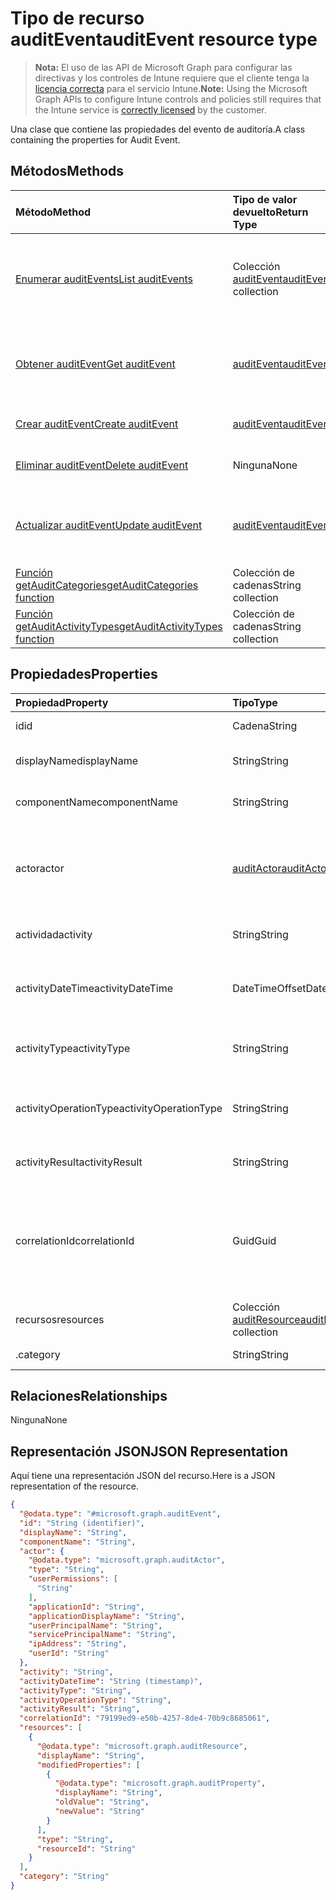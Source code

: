 # <a name="auditevent-resource-type"></a><span data-ttu-id="e8560-101">Tipo de recurso auditEvent</span><span class="sxs-lookup"><span data-stu-id="e8560-101">auditEvent resource type</span></span>

> <span data-ttu-id="e8560-102">**Nota:** El uso de las API de Microsoft Graph para configurar las directivas y los controles de Intune requiere que el cliente tenga la [licencia correcta](https://go.microsoft.com/fwlink/?linkid=839381) para el servicio Intune.</span><span class="sxs-lookup"><span data-stu-id="e8560-102">**Note:** Using the Microsoft Graph APIs to configure Intune controls and policies still requires that the Intune service is [correctly licensed](https://go.microsoft.com/fwlink/?linkid=839381) by the customer.</span></span>

<span data-ttu-id="e8560-103">Una clase que contiene las propiedades del evento de auditoría.</span><span class="sxs-lookup"><span data-stu-id="e8560-103">A class containing the properties for Audit Event.</span></span>
## <a name="methods"></a><span data-ttu-id="e8560-104">Métodos</span><span class="sxs-lookup"><span data-stu-id="e8560-104">Methods</span></span>
|<span data-ttu-id="e8560-105">Método</span><span class="sxs-lookup"><span data-stu-id="e8560-105">Method</span></span>|<span data-ttu-id="e8560-106">Tipo de valor devuelto</span><span class="sxs-lookup"><span data-stu-id="e8560-106">Return Type</span></span>|<span data-ttu-id="e8560-107">Descripción</span><span class="sxs-lookup"><span data-stu-id="e8560-107">Description</span></span>|
|:---|:---|:---|
|[<span data-ttu-id="e8560-108">Enumerar auditEvents</span><span class="sxs-lookup"><span data-stu-id="e8560-108">List auditEvents</span></span>](../api/intune_auditing_auditevent_list.md)|<span data-ttu-id="e8560-109">Colección [auditEvent](../resources/intune_auditing_auditevent.md)</span><span class="sxs-lookup"><span data-stu-id="e8560-109">[auditEvent](../resources/intune_auditing_auditevent.md) collection</span></span>|<span data-ttu-id="e8560-110">Enumere las propiedades y las relaciones de los objetos [auditEvent](../resources/intune_auditing_auditevent.md).</span><span class="sxs-lookup"><span data-stu-id="e8560-110">List properties and relationships of the [auditEvent](../resources/intune_auditing_auditevent.md) objects.</span></span>|
|[<span data-ttu-id="e8560-111">Obtener auditEvent</span><span class="sxs-lookup"><span data-stu-id="e8560-111">Get auditEvent</span></span>](../api/intune_auditing_auditevent_get.md)|[<span data-ttu-id="e8560-112">auditEvent</span><span class="sxs-lookup"><span data-stu-id="e8560-112">auditEvent</span></span>](../resources/intune_auditing_auditevent.md)|<span data-ttu-id="e8560-113">Lea las propiedades y las relaciones del objeto [auditEvent](../resources/intune_auditing_auditevent.md).</span><span class="sxs-lookup"><span data-stu-id="e8560-113">Read properties and relationships of the [auditEvent](../resources/intune_auditing_auditevent.md) object.</span></span>|
|[<span data-ttu-id="e8560-114">Crear auditEvent</span><span class="sxs-lookup"><span data-stu-id="e8560-114">Create auditEvent</span></span>](../api/intune_auditing_auditevent_create.md)|[<span data-ttu-id="e8560-115">auditEvent</span><span class="sxs-lookup"><span data-stu-id="e8560-115">auditEvent</span></span>](../resources/intune_auditing_auditevent.md)|<span data-ttu-id="e8560-116">Cree un objeto [auditEvent](../resources/intune_auditing_auditevent.md).</span><span class="sxs-lookup"><span data-stu-id="e8560-116">Create a new [auditEvent](../resources/intune_auditing_auditevent.md) object.</span></span>|
|[<span data-ttu-id="e8560-117">Eliminar auditEvent</span><span class="sxs-lookup"><span data-stu-id="e8560-117">Delete auditEvent</span></span>](../api/intune_auditing_auditevent_delete.md)|<span data-ttu-id="e8560-118">Ninguna</span><span class="sxs-lookup"><span data-stu-id="e8560-118">None</span></span>|<span data-ttu-id="e8560-119">Elimina un [auditEvent](../resources/intune_auditing_auditevent.md).</span><span class="sxs-lookup"><span data-stu-id="e8560-119">Deletes a [auditEvent](../resources/intune_auditing_auditevent.md).</span></span>|
|[<span data-ttu-id="e8560-120">Actualizar auditEvent</span><span class="sxs-lookup"><span data-stu-id="e8560-120">Update auditEvent</span></span>](../api/intune_auditing_auditevent_update.md)|[<span data-ttu-id="e8560-121">auditEvent</span><span class="sxs-lookup"><span data-stu-id="e8560-121">auditEvent</span></span>](../resources/intune_auditing_auditevent.md)|<span data-ttu-id="e8560-122">Actualice las propiedades de un objeto [auditEvent](../resources/intune_auditing_auditevent.md).</span><span class="sxs-lookup"><span data-stu-id="e8560-122">Update the properties of a [auditEvent](../resources/intune_auditing_auditevent.md) object.</span></span>|
|[<span data-ttu-id="e8560-123">Función getAuditCategories</span><span class="sxs-lookup"><span data-stu-id="e8560-123">getAuditCategories function</span></span>](../api/intune_auditing_auditevent_getauditcategories.md)|<span data-ttu-id="e8560-124">Colección de cadenas</span><span class="sxs-lookup"><span data-stu-id="e8560-124">String collection</span></span>|<span data-ttu-id="e8560-125">Todavía no documentado</span><span class="sxs-lookup"><span data-stu-id="e8560-125">Not yet documented</span></span>|
|[<span data-ttu-id="e8560-126">Función getAuditActivityTypes</span><span class="sxs-lookup"><span data-stu-id="e8560-126">getAuditActivityTypes function</span></span>](../api/intune_auditing_auditevent_getauditactivitytypes.md)|<span data-ttu-id="e8560-127">Colección de cadenas</span><span class="sxs-lookup"><span data-stu-id="e8560-127">String collection</span></span>|<span data-ttu-id="e8560-128">Todavía no documentado</span><span class="sxs-lookup"><span data-stu-id="e8560-128">Not yet documented</span></span>|

## <a name="properties"></a><span data-ttu-id="e8560-129">Propiedades</span><span class="sxs-lookup"><span data-stu-id="e8560-129">Properties</span></span>
|<span data-ttu-id="e8560-130">Propiedad</span><span class="sxs-lookup"><span data-stu-id="e8560-130">Property</span></span>|<span data-ttu-id="e8560-131">Tipo</span><span class="sxs-lookup"><span data-stu-id="e8560-131">Type</span></span>|<span data-ttu-id="e8560-132">Descripción</span><span class="sxs-lookup"><span data-stu-id="e8560-132">Description</span></span>|
|:---|:---|:---|
|<span data-ttu-id="e8560-133">id</span><span class="sxs-lookup"><span data-stu-id="e8560-133">id</span></span>|<span data-ttu-id="e8560-134">Cadena</span><span class="sxs-lookup"><span data-stu-id="e8560-134">String</span></span>|<span data-ttu-id="e8560-135">Clave de la entidad.</span><span class="sxs-lookup"><span data-stu-id="e8560-135">Key of the entity.</span></span>|
|<span data-ttu-id="e8560-136">displayName</span><span class="sxs-lookup"><span data-stu-id="e8560-136">displayName</span></span>|<span data-ttu-id="e8560-137">String</span><span class="sxs-lookup"><span data-stu-id="e8560-137">String</span></span>|<span data-ttu-id="e8560-138">Nombre para mostrar del evento.</span><span class="sxs-lookup"><span data-stu-id="e8560-138">Event display name.</span></span>|
|<span data-ttu-id="e8560-139">componentName</span><span class="sxs-lookup"><span data-stu-id="e8560-139">componentName</span></span>|<span data-ttu-id="e8560-140">String</span><span class="sxs-lookup"><span data-stu-id="e8560-140">String</span></span>|<span data-ttu-id="e8560-141">Nombre del componente.</span><span class="sxs-lookup"><span data-stu-id="e8560-141">Component name.</span></span>|
|<span data-ttu-id="e8560-142">actor</span><span class="sxs-lookup"><span data-stu-id="e8560-142">actor</span></span>|[<span data-ttu-id="e8560-143">auditActor</span><span class="sxs-lookup"><span data-stu-id="e8560-143">auditActor</span></span>](../resources/intune_auditing_auditactor.md)|<span data-ttu-id="e8560-144">Usuario y aplicación de AAD que están asociados al evento de auditoría.</span><span class="sxs-lookup"><span data-stu-id="e8560-144">AAD user and application that are associated with the audit event.</span></span>|
|<span data-ttu-id="e8560-145">actividad</span><span class="sxs-lookup"><span data-stu-id="e8560-145">activity</span></span>|<span data-ttu-id="e8560-146">String</span><span class="sxs-lookup"><span data-stu-id="e8560-146">String</span></span>|<span data-ttu-id="e8560-147">Nombre descriptivo de la actividad.</span><span class="sxs-lookup"><span data-stu-id="e8560-147">Friendly name of the activity.</span></span>|
|<span data-ttu-id="e8560-148">activityDateTime</span><span class="sxs-lookup"><span data-stu-id="e8560-148">activityDateTime</span></span>|<span data-ttu-id="e8560-149">DateTimeOffset</span><span class="sxs-lookup"><span data-stu-id="e8560-149">DateTimeOffset</span></span>|<span data-ttu-id="e8560-150">La fecha y hora en UTC a la que se realizó la actividad.</span><span class="sxs-lookup"><span data-stu-id="e8560-150">The date time in UTC when the activity was performed.</span></span>|
|<span data-ttu-id="e8560-151">activityType</span><span class="sxs-lookup"><span data-stu-id="e8560-151">activityType</span></span>|<span data-ttu-id="e8560-152">String</span><span class="sxs-lookup"><span data-stu-id="e8560-152">String</span></span>|<span data-ttu-id="e8560-153">El tipo de actividad que se realizó.</span><span class="sxs-lookup"><span data-stu-id="e8560-153">The type of activity that was being performed.</span></span>|
|<span data-ttu-id="e8560-154">activityOperationType</span><span class="sxs-lookup"><span data-stu-id="e8560-154">activityOperationType</span></span>|<span data-ttu-id="e8560-155">String</span><span class="sxs-lookup"><span data-stu-id="e8560-155">String</span></span>|<span data-ttu-id="e8560-156">El tipo de operación HTTP de la actividad.</span><span class="sxs-lookup"><span data-stu-id="e8560-156">The HTTP operation type of the activity.</span></span>|
|<span data-ttu-id="e8560-157">activityResult</span><span class="sxs-lookup"><span data-stu-id="e8560-157">activityResult</span></span>|<span data-ttu-id="e8560-158">String</span><span class="sxs-lookup"><span data-stu-id="e8560-158">String</span></span>|<span data-ttu-id="e8560-159">El resultado de la actividad.</span><span class="sxs-lookup"><span data-stu-id="e8560-159">The result of the activity.</span></span>|
|<span data-ttu-id="e8560-160">correlationId</span><span class="sxs-lookup"><span data-stu-id="e8560-160">correlationId</span></span>|<span data-ttu-id="e8560-161">Guid</span><span class="sxs-lookup"><span data-stu-id="e8560-161">Guid</span></span>|<span data-ttu-id="e8560-162">El identificador de la solicitud de cliente que se usa para correlacionar las actividades dentro del sistema.</span><span class="sxs-lookup"><span data-stu-id="e8560-162">The client request Id that is used to correlate activity within the system.</span></span>|
|<span data-ttu-id="e8560-163">recursos</span><span class="sxs-lookup"><span data-stu-id="e8560-163">resources</span></span>|<span data-ttu-id="e8560-164">Colección [auditResource](../resources/intune_auditing_auditresource.md)</span><span class="sxs-lookup"><span data-stu-id="e8560-164">[auditResource](../resources/intune_auditing_auditresource.md) collection</span></span>|<span data-ttu-id="e8560-165">Recursos que se están modificando.</span><span class="sxs-lookup"><span data-stu-id="e8560-165">Resources being modified.</span></span>|
|<span data-ttu-id="e8560-166">.</span><span class="sxs-lookup"><span data-stu-id="e8560-166">category</span></span>|<span data-ttu-id="e8560-167">String</span><span class="sxs-lookup"><span data-stu-id="e8560-167">String</span></span>|<span data-ttu-id="e8560-168">Categoría de auditoría.</span><span class="sxs-lookup"><span data-stu-id="e8560-168">Audit category.</span></span>|

## <a name="relationships"></a><span data-ttu-id="e8560-169">Relaciones</span><span class="sxs-lookup"><span data-stu-id="e8560-169">Relationships</span></span>
<span data-ttu-id="e8560-170">Ninguna</span><span class="sxs-lookup"><span data-stu-id="e8560-170">None</span></span>
## <a name="json-representation"></a><span data-ttu-id="e8560-171">Representación JSON</span><span class="sxs-lookup"><span data-stu-id="e8560-171">JSON Representation</span></span>
<span data-ttu-id="e8560-172">Aquí tiene una representación JSON del recurso.</span><span class="sxs-lookup"><span data-stu-id="e8560-172">Here is a JSON representation of the resource.</span></span>
<!-- {
  "blockType": "resource",
  "keyProperty": "id",
  "@odata.type": "microsoft.graph.auditEvent"
}
-->
``` json
{
  "@odata.type": "#microsoft.graph.auditEvent",
  "id": "String (identifier)",
  "displayName": "String",
  "componentName": "String",
  "actor": {
    "@odata.type": "microsoft.graph.auditActor",
    "type": "String",
    "userPermissions": [
      "String"
    ],
    "applicationId": "String",
    "applicationDisplayName": "String",
    "userPrincipalName": "String",
    "servicePrincipalName": "String",
    "ipAddress": "String",
    "userId": "String"
  },
  "activity": "String",
  "activityDateTime": "String (timestamp)",
  "activityType": "String",
  "activityOperationType": "String",
  "activityResult": "String",
  "correlationId": "79199ed9-e50b-4257-8de4-70b9c8685061",
  "resources": [
    {
      "@odata.type": "microsoft.graph.auditResource",
      "displayName": "String",
      "modifiedProperties": [
        {
          "@odata.type": "microsoft.graph.auditProperty",
          "displayName": "String",
          "oldValue": "String",
          "newValue": "String"
        }
      ],
      "type": "String",
      "resourceId": "String"
    }
  ],
  "category": "String"
}
```



